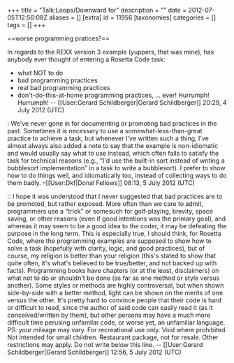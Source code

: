 +++
title = "Talk:Loops/Downward for"
description = ""
date = 2012-07-05T12:56:08Z
aliases = []
[extra]
id = 11956
[taxonomies]
categories = []
tags = []
+++

==worse programming pratices?==

In regards to the REXX version 3 example (yuppers, that was mine), has anybody ever thought of entering a Rosetta Code task:
* what NOT to do
* bad programming practices
* real bad programming practices
* don't-do-this-at-home programming practices, ... ever!
Hurrumph! Hurrumph! -- [[User:Gerard Schildberger|Gerard Schildberger]] 20:29, 4 July 2012 (UTC)

: We've never gone in for documenting or promoting bad practices in the past. Sometimes it is necessary to use a somewhat-less-than-great practice to achieve a task, but whenever I've written such a thing, I've almost always also added a note to say that the example is non-idiomatic and would usually say what to use instead, which often fails to satisfy the task for technical reasons (e.g., “I'd use the built-in sort instead of writing a bubblesort implementation” in a task to write a bubblesort). I prefer to show how to do things well, and idiomatically too, instead of collecting ways to do them badly. –[[User:Dkf|Donal Fellows]] 08:13, 5 July 2012 (UTC)

:: I hope it was understood that I never suggested that bad practices are to be promoted, but rather exposed. More often than we care to admit, programmers use a "trick" or somesuch for golf-playing, brevity, space saving, or other reasons (even if good intentions was the primary goal), and whereas it may seem to be a good idea to the coder, it may be defeating the purpose in the long term.  This is especially true, I should think, for Rosetta Code, where the programming examples are supposed to show how to solve a task (hopefully with clarity, logic, and good practices), but of course, my religion is better than your religion (this's stated to show that quite often, it's what's believed to be true/better, and not backed up with facts).  Programming books have chapters (or at the least, disclaimers) on what not to do or shouldn't be done (as far as one method or style versus another).  Some styles or methods are highly controversal, but when shown side-by-side with a better method, light can be shown on the merits of one versus the other. It's pretty hard to convince people that their code is hard or difficult to read, since the author of said code can easily read it (as it conceived/written by them), but other persons may have a much more difficult time perusing unfamilar code, or worse yet, an unfamiliar language.  PS: your mileage may vary. For recreational use only. Void where prohibited. Not intended for small children.  Restaurant package, not for resale. Other restrictions may apply. Do not write below this line. -- [[User:Gerard Schildberger|Gerard Schildberger]] 12:56, 5 July 2012 (UTC)
